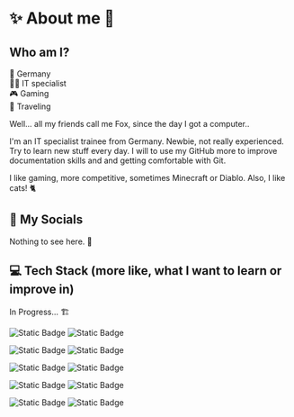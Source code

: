 # ✨ About me 👀

## Who am I?

📍 Germany  
👨‍💻 IT specialist  
🎮 Gaming  
🧳 Traveling

Well... all my friends call me Fox, since the day I got a computer..

I'm an IT specialist trainee from Germany. Newbie, not really experienced. Try to learn new stuff every day.
I will to use my GitHub more to improve documentation skills and and getting comfortable with Git.

I like gaming, more competitive, sometimes Minecraft or Diablo. Also, I like cats! 🐈

## 💬 My Socials

Nothing to see here. 👻

## 💻 Tech Stack (more like, what I want to learn or improve in)

In Progress... 🏗

![Static Badge](https://img.shields.io/badge/linux-f5be04?style=for-the-badge&logo=linux&logoColor=black)
![Static Badge](https://img.shields.io/badge/linux-f5be04?style=for-the-badge&logo=linux&logoColor=f5be04&labelColor=black)

![Static Badge](https://img.shields.io/badge/proxmox-black?style=for-the-badge&logo=proxmox)
![Static Badge](https://img.shields.io/badge/proxmox-e57000?style=for-the-badge&logo=proxmox&logoColor=e57000&labelColor=black&messageColor=black)

![Static Badge](https://img.shields.io/badge/docker-blue?style=for-the-badge&logo=docker&logoColor=white)
![Static Badge](https://img.shields.io/badge/docker-1d63ed?style=for-the-badge&logo=docker&logoColor=1d63ed&labelColor=black)

![Static Badge](https://img.shields.io/badge/html-orange?style=for-the-badge&logo=html5&logoColor=white)
![Static Badge](https://img.shields.io/badge/html-e54c21?style=for-the-badge&logo=html5&logoColor=e54c21&labelColor=black)

![Static Badge](https://img.shields.io/badge/css-darkblue?style=for-the-badge&logo=css&logoColor=white)
![Static Badge](https://img.shields.io/badge/css-1e3fda?style=for-the-badge&logo=css&logoColor=1e3fda&labelColor=black)

<!--
**reismitcaviar/reismitcaviar** is a ✨ _special_ ✨ repository because its `README.md` (this file) appears on your GitHub profile.

Here are some ideas to get you started:

- 🔭 I’m currently working on ...
- 🌱 I’m currently learning ...
- 👯 I’m looking to collaborate on ...
- 🤔 I’m looking for help with ...
- 💬 Ask me about ...
- 📫 How to reach me: ...
- 😄 Pronouns: ...
- ⚡ Fun fact: ...
-->
